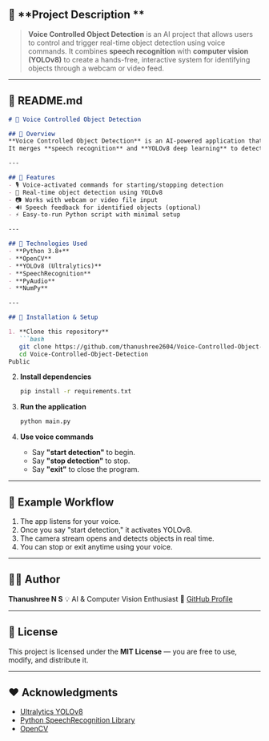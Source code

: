 ## 🧠 **Project Description **

> **Voice Controlled Object Detection** is an AI project that allows users to control and trigger real-time object detection using voice commands.
> It combines **speech recognition** with **computer vision (YOLOv8)** to create a hands-free, interactive system for identifying objects through a webcam or video feed.

---

## 📄 **README.md**

````markdown
# 🎤 Voice Controlled Object Detection

## 🧩 Overview
**Voice Controlled Object Detection** is an AI-powered application that enables users to control an object detection system using **voice commands**.  
It merges **speech recognition** and **YOLOv8 deep learning** to detect and label objects in real time — all hands-free.

---

## 🚀 Features
- 🎙️ Voice-activated commands for starting/stopping detection  
- 🧠 Real-time object detection using YOLOv8  
- 📷 Works with webcam or video file input  
- 🔊 Speech feedback for identified objects (optional)  
- ⚡ Easy-to-run Python script with minimal setup  

---

## 🧠 Technologies Used
- **Python 3.8+**
- **OpenCV**
- **YOLOv8 (Ultralytics)**
- **SpeechRecognition**
- **PyAudio**
- **NumPy**

---

## 🧰 Installation & Setup

1. **Clone this repository**
   ```bash
   git clone https://github.com/thanushree2604/Voice-Controlled-Object-Detection.git
   cd Voice-Controlled-Object-Detection
Public

````

2. **Install dependencies**

   ```bash
   pip install -r requirements.txt
   ```

3. **Run the application**

   ```bash
   python main.py
   ```

4. **Use voice commands**

   * Say **"start detection"** to begin.
   * Say **"stop detection"** to stop.
   * Say **"exit"** to close the program.

---

## 📸 Example Workflow

1. The app listens for your voice.
2. Once you say "start detection," it activates YOLOv8.
3. The camera stream opens and detects objects in real time.
4. You can stop or exit anytime using your voice.

---

## 🧑‍💻 Author

**Thanushree N S**
💡 AI & Computer Vision Enthusiast
🔗 [GitHub Profile](https://github.com/thanushree2604)

---

## 📜 License

This project is licensed under the **MIT License** — you are free to use, modify, and distribute it.

---

## ❤️ Acknowledgments

* [Ultralytics YOLOv8](https://github.com/ultralytics/ultralytics)
* [Python SpeechRecognition Library](https://pypi.org/project/SpeechRecognition/)
* [OpenCV](https://opencv.org/)

